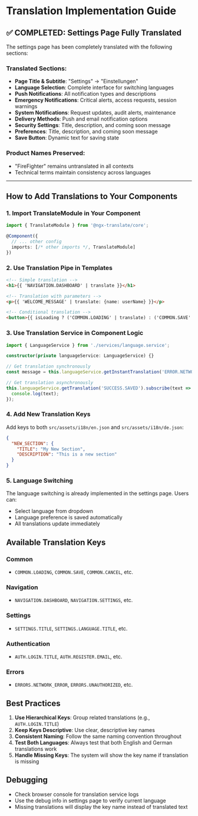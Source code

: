 # Translation Implementation Guide

## ✅ COMPLETED: Settings Page Fully Translated

The settings page has been completely translated with the following sections:

### Translated Sections:
- **Page Title & Subtitle**: "Settings" → "Einstellungen"
- **Language Selection**: Complete interface for switching languages
- **Push Notifications**: All notification types and descriptions
- **Emergency Notifications**: Critical alerts, access requests, session warnings
- **System Notifications**: Request updates, audit alerts, maintenance
- **Delivery Methods**: Push and email notification options
- **Security Settings**: Title, description, and coming soon message
- **Preferences**: Title, description, and coming soon message
- **Save Button**: Dynamic text for saving state

### Product Names Preserved:
- "FireFighter" remains untranslated in all contexts
- Technical terms maintain consistency across languages

---

## How to Add Translations to Your Components

### 1. Import TranslateModule in Your Component

```typescript
import { TranslateModule } from '@ngx-translate/core';

@Component({
  // ... other config
  imports: [/* other imports */, TranslateModule]
})
```

### 2. Use Translation Pipe in Templates

```html
<!-- Simple translation -->
<h1>{{ 'NAVIGATION.DASHBOARD' | translate }}</h1>

<!-- Translation with parameters -->
<p>{{ 'WELCOME_MESSAGE' | translate: {name: userName} }}</p>

<!-- Conditional translation -->
<button>{{ isLoading ? ('COMMON.LOADING' | translate) : ('COMMON.SAVE' | translate) }}</button>
```

### 3. Use Translation Service in Component Logic

```typescript
import { LanguageService } from './services/language.service';

constructor(private languageService: LanguageService) {}

// Get translation synchronously
const message = this.languageService.getInstantTranslation('ERROR.NETWORK_ERROR');

// Get translation asynchronously
this.languageService.getTranslation('SUCCESS.SAVED').subscribe(text => {
  console.log(text);
});
```

### 4. Add New Translation Keys

Add keys to both `src/assets/i18n/en.json` and `src/assets/i18n/de.json`:

```json
{
  "NEW_SECTION": {
    "TITLE": "My New Section",
    "DESCRIPTION": "This is a new section"
  }
}
```

### 5. Language Switching

The language switching is already implemented in the settings page. Users can:
- Select language from dropdown
- Language preference is saved automatically
- All translations update immediately

## Available Translation Keys

### Common
- `COMMON.LOADING`, `COMMON.SAVE`, `COMMON.CANCEL`, etc.

### Navigation
- `NAVIGATION.DASHBOARD`, `NAVIGATION.SETTINGS`, etc.

### Settings
- `SETTINGS.TITLE`, `SETTINGS.LANGUAGE.TITLE`, etc.

### Authentication
- `AUTH.LOGIN.TITLE`, `AUTH.REGISTER.EMAIL`, etc.

### Errors
- `ERRORS.NETWORK_ERROR`, `ERRORS.UNAUTHORIZED`, etc.

## Best Practices

1. **Use Hierarchical Keys**: Group related translations (e.g., `AUTH.LOGIN.TITLE`)
2. **Keep Keys Descriptive**: Use clear, descriptive key names
3. **Consistent Naming**: Follow the same naming convention throughout
4. **Test Both Languages**: Always test that both English and German translations work
5. **Handle Missing Keys**: The system will show the key name if translation is missing

## Debugging

- Check browser console for translation service logs
- Use the debug info in settings page to verify current language
- Missing translations will display the key name instead of translated text
